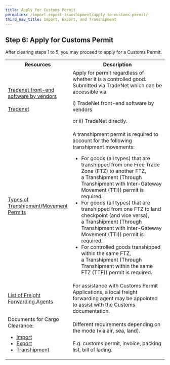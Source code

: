 ```yaml
---
title: Apply for Customs Permit
permalink: /import-export-transhipment/apply-to-customs-permit/
third_nav_title: Import, Export, and Transhipment
---
```


## Step 6: Apply for Customs Permit

After clearing steps 1 to 5, you may proceed to apply for a Customs Permit.

<table>
 <tr>
 <th style='width: 39%;'><b>Resources</b></th>
 <th style='width: auto;'><b>Description</b></th>
 </tr>
 <tr>
 <td><a href='https://www.customs.gov.sg/businesses/national-single-window/overview/tradenet-solution-providers/' target='_blank'>Tradenet front-end software by vendors</a>
 <br><br>
 <a href='https://www.tradenet.gov.sg/tradenet/login.jsp' target='_blank'>Tradenet</a>
 </td>
 <td>Apply for permit regardless of whether it is a controlled good.
 <br>
 Submitted via TradeNet which can be accessible via
 <br>
 <p>i) TradeNet front-end software by vendors</p>
 <p>or ii) TradeNet directly.</p>
 </td>
 </tr>
 <tr>
 <td><a href='https://www.customs.gov.sg/businesses/transhipping-goods/transhipment-procedures/types-of-transhipment-permits/' target='_blank'>Types of Transhipment/Movement Permits</a></td>
 <td>A transhipment permit is required to account for the following transhipment movements:
 <ul>
 <li>For goods (all types) that are transhipped from one Free Trade Zone (FTZ) to another FTZ, a Transhipment (Through Transhipment with Inter-Gateway Movement (TTI)) permit is required.</li>
 <li>For goods (all types) that are transhipped from one FTZ to land checkpoint (and vice versa), a Transhipment (Through Transhipment with Inter-Gateway Movement (TTI)) permit is required.</li>
 <li>For controlled goods transhipped within the same FTZ, a Transhipment (Through Transhipment within the same FTZ (TTF)) permit is required.</li>
 </ul>
 </td>
 </tr>
 <tr>
 <td><a href='https://www.customs.gov.sg/businesses/business-resources/directories-of-service-providers/list-of-local-forwarding-agents/' target='_blank'>List of Freight Forwarding Agents</a></td>
 <td>For assistance with Customs Permit Applications, a local freight forwarding agent may be appointed to assist with the Customs documentation.</td>
 </tr>
 <tr>
 <td>Documents for Cargo Clearance:
 <ul>
 <li><a href='https://www.customs.gov.sg/businesses/importing-goods/import-procedures/documents-for-clearance-of-goods/' target='_blank'>Import</a></li>
 <li><a href='https://www.customs.gov.sg/businesses/exporting-goods/export-procedures/documentation-for-clearance-of-goods/' target='_blank'>Export</a></li>
 <li><a href='https://www.customs.gov.sg/businesses/transhipping-goods/transhipment-procedures/documentation-for-clearance-of-goods/' target='_blank'>Transhipment</a></li>
 </ul>
 </td>
 <td>
Different requirements depending on the mode (via air, sea, land).<br><br>
E.g. customs permit, invoice, packing list, bill of lading.
 </td>
 </tr>
</table>

<script src="/jquery/jquery.min.js"></script>
<script src="/jquery/bp-menu-new-tab.js"></script>
